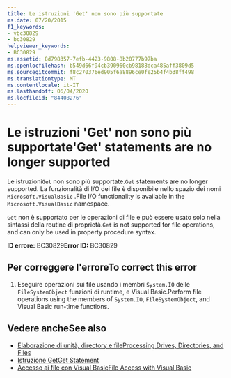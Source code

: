 ```yaml
---
title: Le istruzioni 'Get' non sono più supportate
ms.date: 07/20/2015
f1_keywords:
- vbc30829
- bc30829
helpviewer_keywords:
- BC30829
ms.assetid: 8d798357-7efb-4423-9808-8b20777b97ba
ms.openlocfilehash: b549d66f94cb390960cb98188dca485aff3809d5
ms.sourcegitcommit: f8c270376ed905f6a8896ce0fe25b4f4b38ff498
ms.translationtype: MT
ms.contentlocale: it-IT
ms.lasthandoff: 06/04/2020
ms.locfileid: "84408276"
---
```

# <a name="get-statements-are-no-longer-supported"></a><span data-ttu-id="db550-102">Le istruzioni 'Get' non sono più supportate</span><span class="sxs-lookup"><span data-stu-id="db550-102">'Get' statements are no longer supported</span></span>
<span data-ttu-id="db550-103">Le istruzioni`Get` non sono più supportate.</span><span class="sxs-lookup"><span data-stu-id="db550-103">`Get` statements are no longer supported.</span></span> <span data-ttu-id="db550-104">La funzionalità di I/O dei file è disponibile nello spazio dei nomi `Microsoft.VisualBasic` .</span><span class="sxs-lookup"><span data-stu-id="db550-104">File I/O functionality is available in the `Microsoft.VisualBasic` namespace.</span></span>  
  
 <span data-ttu-id="db550-105">`Get` non è supportato per le operazioni di file e può essere usato solo nella sintassi della routine di proprietà.</span><span class="sxs-lookup"><span data-stu-id="db550-105">`Get` is not supported for file operations, and can only be used in property procedure syntax.</span></span>  
  
 <span data-ttu-id="db550-106">**ID errore:** BC30829</span><span class="sxs-lookup"><span data-stu-id="db550-106">**Error ID:** BC30829</span></span>  
  
## <a name="to-correct-this-error"></a><span data-ttu-id="db550-107">Per correggere l'errore</span><span class="sxs-lookup"><span data-stu-id="db550-107">To correct this error</span></span>  
  
1. <span data-ttu-id="db550-108">Eseguire operazioni sui file usando i membri `System.IO` delle `FileSystemObject` funzioni di runtime, e Visual Basic.</span><span class="sxs-lookup"><span data-stu-id="db550-108">Perform file operations using the members of `System.IO`, `FileSystemObject`, and Visual Basic run-time functions.</span></span>  
  
## <a name="see-also"></a><span data-ttu-id="db550-109">Vedere anche</span><span class="sxs-lookup"><span data-stu-id="db550-109">See also</span></span>

- [<span data-ttu-id="db550-110">Elaborazione di unità, directory e file</span><span class="sxs-lookup"><span data-stu-id="db550-110">Processing Drives, Directories, and Files</span></span>](../developing-apps/programming/drives-directories-files/index.md)
- [<span data-ttu-id="db550-111">Istruzione Get</span><span class="sxs-lookup"><span data-stu-id="db550-111">Get Statement</span></span>](../language-reference/statements/get-statement.md)
- [<span data-ttu-id="db550-112">Accesso ai file con Visual Basic</span><span class="sxs-lookup"><span data-stu-id="db550-112">File Access with Visual Basic</span></span>](../developing-apps/programming/drives-directories-files/file-access.md)
